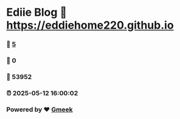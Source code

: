 # Ediie Blog :link: https://eddiehome220.github.io 
### :page_facing_up: [5](https://eddiehome220.github.io/tag.html) 
### :speech_balloon: 0 
### :hibiscus: 53952 
### :alarm_clock: 2025-05-12 16:00:02 
### Powered by :heart: [Gmeek](https://github.com/Meekdai/Gmeek)
